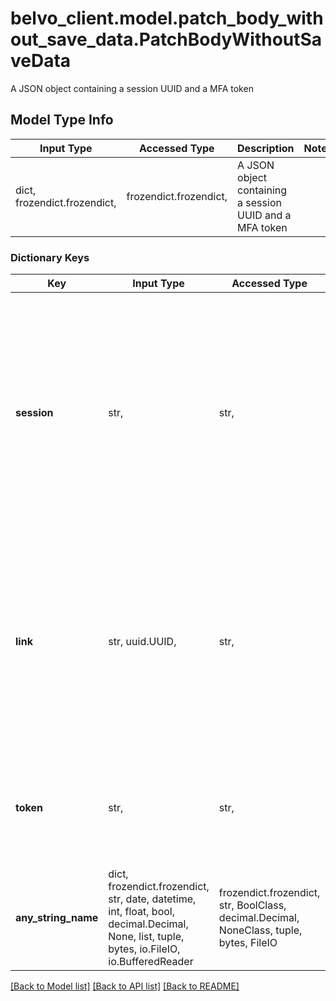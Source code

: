 # belvo_client.model.patch_body_without_save_data.PatchBodyWithoutSaveData

A JSON object containing a session UUID and a MFA token

## Model Type Info
Input Type | Accessed Type | Description | Notes
------------ | ------------- | ------------- | -------------
dict, frozendict.frozendict,  | frozendict.frozendict,  | A JSON object containing a session UUID and a MFA token | 

### Dictionary Keys
Key | Input Type | Accessed Type | Description | Notes
------------ | ------------- | ------------- | ------------- | -------------
**session** | str,  | str,  | The session you want to resume. You need to use the &#x60;session&#x60; value that is provided in the 428 Token Required response that you receive after you make your POST request. | 
**link** | str, uuid.UUID,  | str,  | The &#x60;link.id&#x60; you want to resume. Must be the same &#x60;link.id&#x60; as the one you receive in the 428 Token Required response that contains the &#x60;session&#x60; ID. | value must be a uuid
**token** | str,  | str,  | The MFA token generated by the institution and required to continue a session. | [optional] 
**any_string_name** | dict, frozendict.frozendict, str, date, datetime, int, float, bool, decimal.Decimal, None, list, tuple, bytes, io.FileIO, io.BufferedReader | frozendict.frozendict, str, BoolClass, decimal.Decimal, NoneClass, tuple, bytes, FileIO | any string name can be used but the value must be the correct type | [optional]

[[Back to Model list]](../../README.md#documentation-for-models) [[Back to API list]](../../README.md#documentation-for-api-endpoints) [[Back to README]](../../README.md)

